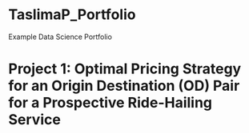 # TaslimaP_Portfolio
Example Data Science Portfolio

# Project 1: Optimal Pricing Strategy for an Origin Destination (OD) Pair for a Prospective Ride-Hailing Service
